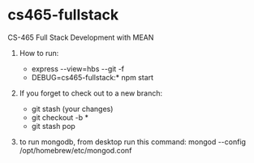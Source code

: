 # cs465-fullstack
CS-465 Full Stack Development with MEAN

1. How to run: 
    - express --view=hbs --git -f
    - DEBUG=cs465-fullstack:* npm start

2. If you forget to check out to a new branch:
    - git stash (your changes)
    - git checkout -b *
    - git stash pop

3. to run mongodb, from desktop run this command:
    mongod --config /opt/homebrew/etc/mongod.conf
